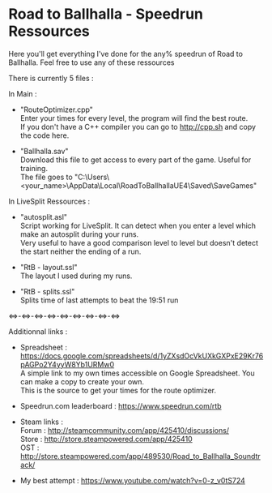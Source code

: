 # Road to Ballhalla - Speedrun Ressources

Here you'll get everything I've done for the any% speedrun of Road to Ballhalla.
Feel free to use any of these ressources

There is currently 5 files :

In Main :
- "RouteOptimizer.cpp" \
  Enter your times for every level, the program will find the best route. \
  If you don't have a C++ compiler you can go to http://cpp.sh and copy the code here.

- "Ballhalla.sav" \
  Download this file to get access to every part of the game. Useful for training. \
  The file goes to "C:\Users\\<your_name>\AppData\Local\RoadToBallhallaUE4\Saved\SaveGames"

In LiveSplit Ressources :
- "autosplit.asl" \
  Script working for LiveSplit. It can detect when you enter a level which make an autosplit during your runs. \
  Very useful to have a good comparison level to level but doesn't detect the start neither the ending of a run.
  
- "RtB - layout.ssl" \
  The layout I used during my runs.

- "RtB - splits.ssl" \
  Splits time of last attempts to beat the 19:51 run

<=>-<=>-<=>-<=>-<=>-<=>-<=>-<=>-<=>

Additionnal links :
- Spreadsheet : https://docs.google.com/spreadsheets/d/1yZXsdOcVkUXkGXPxE29Kr76pAGPo2Y4yyW8Yb1URMw0 \
  A simple link to my own times accessible on Google Spreadsheet. You can make a copy to create your own. \
  This is the source to get your times for the route optimizer.
  
- Speedrun.com leaderboard : https://www.speedrun.com/rtb
  
- Steam links : \
  Forum : http://steamcommunity.com/app/425410/discussions/ \
  Store : http://store.steampowered.com/app/425410 \
  OST : http://store.steampowered.com/app/489530/Road_to_Ballhalla_Soundtrack/
  
- My best attempt : https://www.youtube.com/watch?v=0-z_v0tS724
